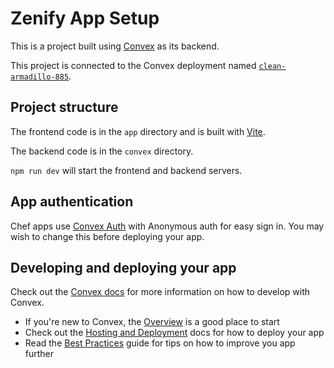 # Zenify App Setup

This is a project built using [Convex](https://convex.dev) as its backend.

This project is connected to the Convex deployment named [`clean-armadillo-885`](https://dashboard.convex.dev/d/clean-armadillo-885).

## Project structure

The frontend code is in the `app` directory and is built with [Vite](https://vitejs.dev/).

The backend code is in the `convex` directory.

`npm run dev` will start the frontend and backend servers.

## App authentication

Chef apps use [Convex Auth](https://auth.convex.dev/) with Anonymous auth for easy sign in. You may wish to change this before deploying your app.

## Developing and deploying your app

Check out the [Convex docs](https://docs.convex.dev/) for more information on how to develop with Convex.

- If you're new to Convex, the [Overview](https://docs.convex.dev/understanding/) is a good place to start
- Check out the [Hosting and Deployment](https://docs.convex.dev/production/) docs for how to deploy your app
- Read the [Best Practices](https://docs.convex.dev/understanding/best-practices/) guide for tips on how to improve you app further
